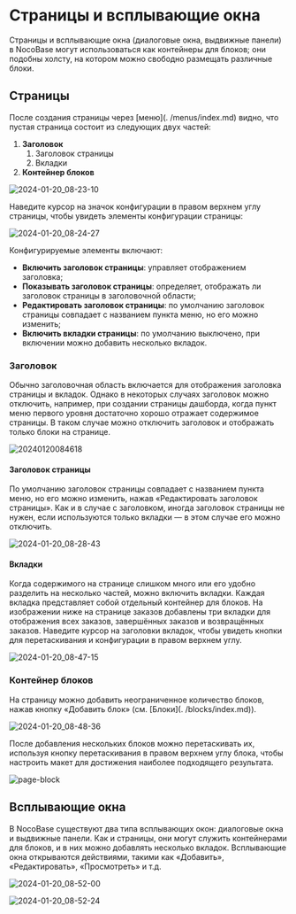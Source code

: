 # Страницы и всплывающие окна

Страницы и всплывающие окна (диалоговые окна, выдвижные панели) в NocoBase могут использоваться как контейнеры для блоков; они подобны холсту, на котором можно свободно размещать различные блоки.

## Страницы

После создания страницы через [меню](. /menus/index.md) видно, что пустая страница состоит из следующих двух частей:
1. **Заголовок**
   1. Заголовок страницы
   2. Вкладки
2. **Контейнер блоков**

![2024-01-20_08-23-10](https://static-docs.nocobase.com/2024-01-20_08-23-10.jpg)

Наведите курсор на значок конфигурации в правом верхнем углу страницы, чтобы увидеть элементы конфигурации страницы:

![2024-01-20_08-24-27](https://static-docs.nocobase.com/2024-01-20_08-24-27.jpg)

Конфигурируемые элементы включают:
- **Включить заголовок страницы**: управляет отображением заголовка;
- **Показывать заголовок страницы**: определяет, отображать ли заголовок страницы в заголовочной области;
- **Редактировать заголовок страницы**: по умолчанию заголовок страницы совпадает с названием пункта меню, но его можно изменить;
- **Включить вкладки страницы**: по умолчанию выключено, при включении можно добавить несколько вкладок.

### Заголовок

Обычно заголовочная область включается для отображения заголовка страницы и вкладок. Однако в некоторых случаях заголовок можно отключить, например, при создании страницы дашборда, когда пункт меню первого уровня достаточно хорошо отражает содержимое страницы. В таком случае можно отключить заголовок и отображать только блоки на странице.

![20240120084618](https://static-docs.nocobase.com/20240120084618.png)

#### Заголовок страницы

По умолчанию заголовок страницы совпадает с названием пункта меню, но его можно изменить, нажав «Редактировать заголовок страницы». Как и в случае с заголовком, иногда заголовок страницы не нужен, если используются только вкладки — в этом случае его можно отключить.

![2024-01-20_08-28-43](https://static-docs.nocobase.com/2024-01-20_08-28-43.jpg)

#### Вкладки

Когда содержимого на странице слишком много или его удобно разделить на несколько частей, можно включить вкладки. Каждая вкладка представляет собой отдельный контейнер для блоков. На изображении ниже на странице заказов добавлены три вкладки для отображения всех заказов, завершённых заказов и возвращённых заказов. Наведите курсор на заголовки вкладок, чтобы увидеть кнопки для перетаскивания и конфигурации в правом верхнем углу.

![2024-01-20_08-47-15](https://static-docs.nocobase.com/2024-01-20_08-47-15.jpg)

### Контейнер блоков

На страницу можно добавить неограниченное количество блоков, нажав кнопку «Добавить блок» (см. [Блоки](. /blocks/index.md)).

![2024-01-20_08-48-36](https://static-docs.nocobase.com/2024-01-20_08-48-36.jpg)

После добавления нескольких блоков можно перетаскивать их, используя кнопку перетаскивания в правом верхнем углу блока, чтобы настроить макет для достижения наиболее подходящего результата.

![page-block](https://static-docs.nocobase.com/page-block.gif)

## Всплывающие окна

В NocoBase существуют два типа всплывающих окон: диалоговые окна и выдвижные панели. Как и страницы, они могут служить контейнерами для блоков, и в них можно добавлять несколько вкладок. Всплывающие окна открываются действиями, такими как «Добавить», «Редактировать», «Просмотреть» и т.д.

![2024-01-20_08-52-00](https://static-docs.nocobase.com/2024-01-20_08-52-00.jpg)

![2024-01-20_08-52-24](https://static-docs.nocobase.com/2024-01-20_08-52-24.jpg)

